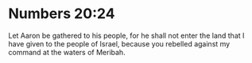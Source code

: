 # Numbers 20:24

Let Aaron be gathered to his people, for he shall not enter the land that I have given to the people of Israel, because you rebelled against my command at the waters of Meribah.
